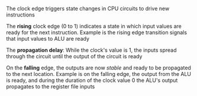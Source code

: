 The clock edge triggers state changes in CPU circuits to drive new instructions

The **rising** clock edge (0 to 1) indicates a state in which input values are ready for the next instruction. Example is the rising edge transition signals that input values to ALU are ready

The **propagation delay**: While the clock's value is 1, the inputs spread through the circuit until the output of the circuit is ready

On the **falling** edge, the outputs are now *stable* and ready to be propagated to the next location. Example is on the falling edge, the output from the ALU is ready, and during the duration of the clock value 0 the ALU's output propagates to the register file inputs

